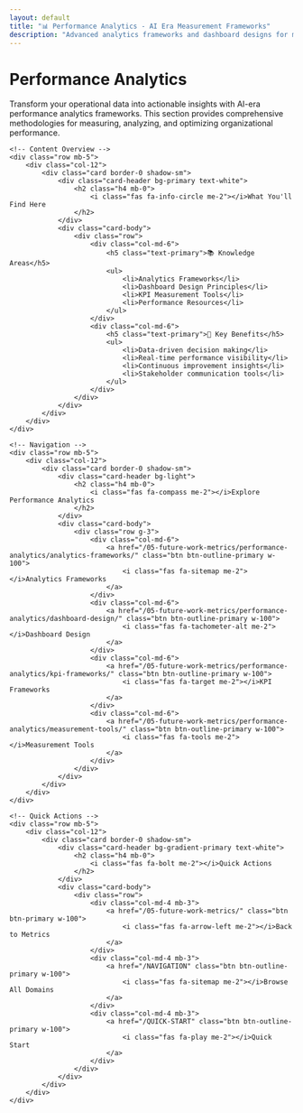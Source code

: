 ```yaml
---
layout: default
title: "📊 Performance Analytics - AI Era Measurement Frameworks"
description: "Advanced analytics frameworks and dashboard designs for measuring operational excellence in the AI era"
---
```


<div class="container mt-4">
    <div class="row">
        <div class="col-12">
            <h1 class="text-primary mb-4">
                <i class="fas fa-chart-bar me-3"></i>Performance Analytics
            </h1>
            <p class="lead">
                Transform your operational data into actionable insights with AI-era performance analytics frameworks. 
                This section provides comprehensive methodologies for measuring, analyzing, and optimizing organizational performance.
            </p>
        </div>
    </div>

    <!-- Content Overview -->
    <div class="row mb-5">
        <div class="col-12">
            <div class="card border-0 shadow-sm">
                <div class="card-header bg-primary text-white">
                    <h2 class="h4 mb-0">
                        <i class="fas fa-info-circle me-2"></i>What You'll Find Here
                    </h2>
                </div>
                <div class="card-body">
                    <div class="row">
                        <div class="col-md-6">
                            <h5 class="text-primary">📚 Knowledge Areas</h5>
                            <ul>
                                <li>Analytics Frameworks</li>
                                <li>Dashboard Design Principles</li>
                                <li>KPI Measurement Tools</li>
                                <li>Performance Resources</li>
                            </ul>
                        </div>
                        <div class="col-md-6">
                            <h5 class="text-primary">🚀 Key Benefits</h5>
                            <ul>
                                <li>Data-driven decision making</li>
                                <li>Real-time performance visibility</li>
                                <li>Continuous improvement insights</li>
                                <li>Stakeholder communication tools</li>
                            </ul>
                        </div>
                    </div>
                </div>
            </div>
        </div>
    </div>

    <!-- Navigation -->
    <div class="row mb-5">
        <div class="col-12">
            <div class="card border-0 shadow-sm">
                <div class="card-header bg-light">
                    <h2 class="h4 mb-0">
                        <i class="fas fa-compass me-2"></i>Explore Performance Analytics
                    </h2>
                </div>
                <div class="card-body">
                    <div class="row g-3">
                        <div class="col-md-6">
                            <a href="/05-future-work-metrics/performance-analytics/analytics-frameworks/" class="btn btn-outline-primary w-100">
                                <i class="fas fa-sitemap me-2"></i>Analytics Frameworks
                            </a>
                        </div>
                        <div class="col-md-6">
                            <a href="/05-future-work-metrics/performance-analytics/dashboard-design/" class="btn btn-outline-primary w-100">
                                <i class="fas fa-tachometer-alt me-2"></i>Dashboard Design
                            </a>
                        </div>
                        <div class="col-md-6">
                            <a href="/05-future-work-metrics/performance-analytics/kpi-frameworks/" class="btn btn-outline-primary w-100">
                                <i class="fas fa-target me-2"></i>KPI Frameworks
                            </a>
                        </div>
                        <div class="col-md-6">
                            <a href="/05-future-work-metrics/performance-analytics/measurement-tools/" class="btn btn-outline-primary w-100">
                                <i class="fas fa-tools me-2"></i>Measurement Tools
                            </a>
                        </div>
                    </div>
                </div>
            </div>
        </div>
    </div>

    <!-- Quick Actions -->
    <div class="row mb-5">
        <div class="col-12">
            <div class="card border-0 shadow-sm">
                <div class="card-header bg-gradient-primary text-white">
                    <h2 class="h4 mb-0">
                        <i class="fas fa-bolt me-2"></i>Quick Actions
                    </h2>
                </div>
                <div class="card-body">
                    <div class="row">
                        <div class="col-md-4 mb-3">
                            <a href="/05-future-work-metrics/" class="btn btn-primary w-100">
                                <i class="fas fa-arrow-left me-2"></i>Back to Metrics
                            </a>
                        </div>
                        <div class="col-md-4 mb-3">
                            <a href="/NAVIGATION" class="btn btn-outline-primary w-100">
                                <i class="fas fa-sitemap me-2"></i>Browse All Domains
                            </a>
                        </div>
                        <div class="col-md-4 mb-3">
                            <a href="/QUICK-START" class="btn btn-outline-primary w-100">
                                <i class="fas fa-play me-2"></i>Quick Start
                            </a>
                        </div>
                    </div>
                </div>
            </div>
        </div>
    </div>
</div>
